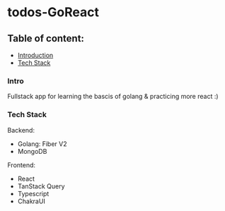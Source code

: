 # todos-GoReact

## Table of content:

- [Introduction](#intro)
- [Tech Stack]()

### Intro

Fullstack app for learning the bascis of golang & practicing more react :)

### Tech Stack

Backend:

- Golang: Fiber V2
- MongoDB

Frontend:

- React
- TanStack Query
- Typescript
- ChakraUI
